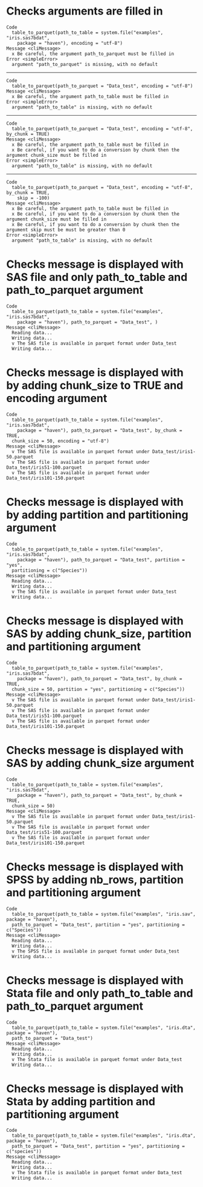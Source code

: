 # Checks arguments are filled in

    Code
      table_to_parquet(path_to_table = system.file("examples", "iris.sas7bdat",
        package = "haven"), encoding = "utf-8")
    Message <cliMessage>
      x Be careful, the argument path_to_parquet must be filled in
    Error <simpleError>
      argument "path_to_parquet" is missing, with no default

---

    Code
      table_to_parquet(path_to_parquet = "Data_test", encoding = "utf-8")
    Message <cliMessage>
      x Be careful, the argument path_to_table must be filled in
    Error <simpleError>
      argument "path_to_table" is missing, with no default

---

    Code
      table_to_parquet(path_to_parquet = "Data_test", encoding = "utf-8", by_chunk = TRUE)
    Message <cliMessage>
      x Be careful, the argument path_to_table must be filled in
      x Be careful, if you want to do a conversion by chunk then the argument chunk_size must be filled in
    Error <simpleError>
      argument "path_to_table" is missing, with no default

---

    Code
      table_to_parquet(path_to_parquet = "Data_test", encoding = "utf-8", by_chunk = TRUE,
        skip = -100)
    Message <cliMessage>
      x Be careful, the argument path_to_table must be filled in
      x Be careful, if you want to do a conversion by chunk then the argument chunk_size must be filled in
      x Be careful, if you want to do a conversion by chunk then the argument skip must be must be greater than 0
    Error <simpleError>
      argument "path_to_table" is missing, with no default

# Checks message is displayed with SAS file and only path_to_table and path_to_parquet argument

    Code
      table_to_parquet(path_to_table = system.file("examples", "iris.sas7bdat",
        package = "haven"), path_to_parquet = "Data_test", )
    Message <cliMessage>
      Reading data...
      Writing data...
      v The SAS file is available in parquet format under Data_test
      Writing data...

# Checks message is displayed with by adding chunk_size to TRUE and encoding argument

    Code
      table_to_parquet(path_to_table = system.file("examples", "iris.sas7bdat",
        package = "haven"), path_to_parquet = "Data_test", by_chunk = TRUE,
      chunk_size = 50, encoding = "utf-8")
    Message <cliMessage>
      v The SAS file is available in parquet format under Data_test/iris1-50.parquet
      v The SAS file is available in parquet format under Data_test/iris51-100.parquet
      v The SAS file is available in parquet format under Data_test/iris101-150.parquet

# Checks message is displayed with by adding partition and partitioning argument

    Code
      table_to_parquet(path_to_table = system.file("examples", "iris.sas7bdat",
        package = "haven"), path_to_parquet = "Data_test", partition = "yes",
      partitioning = c("Species"))
    Message <cliMessage>
      Reading data...
      Writing data...
      v The SAS file is available in parquet format under Data_test
      Writing data...

# Checks message is displayed with SAS by adding chunk_size, partition and partitioning argument

    Code
      table_to_parquet(path_to_table = system.file("examples", "iris.sas7bdat",
        package = "haven"), path_to_parquet = "Data_test", by_chunk = TRUE,
      chunk_size = 50, partition = "yes", partitioning = c("Species"))
    Message <cliMessage>
      v The SAS file is available in parquet format under Data_test/iris1-50.parquet
      v The SAS file is available in parquet format under Data_test/iris51-100.parquet
      v The SAS file is available in parquet format under Data_test/iris101-150.parquet

# Checks message is displayed with SAS by adding chunk_size argument

    Code
      table_to_parquet(path_to_table = system.file("examples", "iris.sas7bdat",
        package = "haven"), path_to_parquet = "Data_test", by_chunk = TRUE,
      chunk_size = 50)
    Message <cliMessage>
      v The SAS file is available in parquet format under Data_test/iris1-50.parquet
      v The SAS file is available in parquet format under Data_test/iris51-100.parquet
      v The SAS file is available in parquet format under Data_test/iris101-150.parquet

# Checks message is displayed with SPSS by adding nb_rows, partition and partitioning argument

    Code
      table_to_parquet(path_to_table = system.file("examples", "iris.sav", package = "haven"),
      path_to_parquet = "Data_test", partition = "yes", partitioning = c("Species"))
    Message <cliMessage>
      Reading data...
      Writing data...
      v The SPSS file is available in parquet format under Data_test
      Writing data...

# Checks message is displayed with Stata file and only path_to_table and path_to_parquet argument

    Code
      table_to_parquet(path_to_table = system.file("examples", "iris.dta", package = "haven"),
      path_to_parquet = "Data_test")
    Message <cliMessage>
      Reading data...
      Writing data...
      v The Stata file is available in parquet format under Data_test
      Writing data...

# Checks message is displayed with Stata by adding partition and partitioning argument

    Code
      table_to_parquet(path_to_table = system.file("examples", "iris.dta", package = "haven"),
      path_to_parquet = "Data_test", partition = "yes", partitioning = c("species"))
    Message <cliMessage>
      Reading data...
      Writing data...
      v The Stata file is available in parquet format under Data_test
      Writing data...

